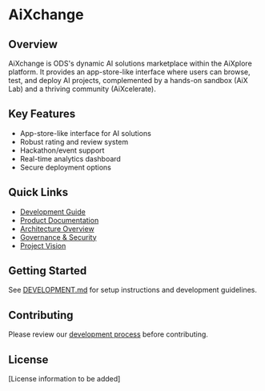 # AiXchange

## Overview
AiXchange is ODS's dynamic AI solutions marketplace within the AiXplore platform. It provides an app-store-like interface where users can browse, test, and deploy AI projects, complemented by a hands-on sandbox (AiX Lab) and a thriving community (AiXcelerate).

## Key Features
- App-store-like interface for AI solutions
- Robust rating and review system
- Hackathon/event support
- Real-time analytics dashboard
- Secure deployment options

## Quick Links
- [Development Guide](./DEVELOPMENT.md)
- [Product Documentation](./PRODUCT.md)
- [Architecture Overview](./ARCHITECTURE.md)
- [Governance & Security](./GOVERNANCE.md)
- [Project Vision](./VISION.md)

## Getting Started
See [DEVELOPMENT.md](./DEVELOPMENT.md) for setup instructions and development guidelines.

## Contributing
Please review our [development process](../../development-process/DOCUMENTATION.md) before contributing.

## License
[License information to be added]